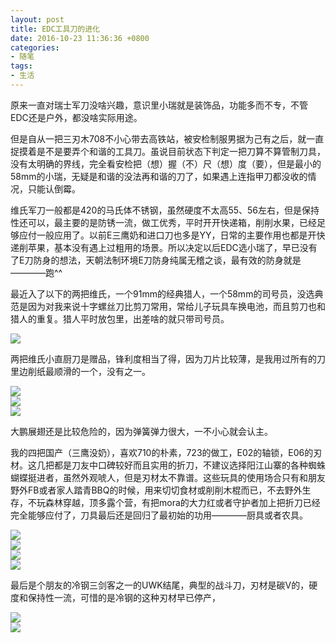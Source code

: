 ```yaml
---
layout: post
title: EDC工具刀的进化
date: 2016-10-23 11:36:36 +0800
categories:
- 随笔
tags:
- 生活
---
```


原来一直对瑞士军刀没啥兴趣，意识里小瑞就是装饰品，功能多而不专，不管EDC还是户外，都没啥实际用途。    

但是自从一把三刃木708不小心带去高铁站，被安检制服男据为己有之后，就一直捉摸着是不是要弄个和谐的工具刀。虽说目前状态下判定一把刀算不算管制刀具，没有太明确的界线，完全看安检把（想）握（不）尺（想）度（要），但是最小的58mm的小瑞，无疑是和谐的没法再和谐的刀了，如果遇上连指甲刀都没收的情况，只能认倒霉。   

维氏军刀一般都是420的马氏体不锈钢，虽然硬度不太高55、56左右，但是保持性还可以，最主要的是防锈一流，做工优秀，平时开开快递箱，削削水果，已经足够应付一般应用了。以前E三鹰奶和进口刀也多是YY，日常的主要作用也都是开快递削苹果，基本没有遇上过粗用的场景。所以决定以后EDC选小瑞了，早已没有了E刀防身的想法，天朝法制环境E刀防身纯属无稽之谈，最有效的防身就是————跑^^

最近入了以下的两把维氏，一个91mm的经典猎人，一个58mm的司号员，没选典范是因为对我来说十字螺丝刀比剪刀常用，常给儿子玩具车换电池，而且剪刀也和猎人的重复。猎人平时放包里，出差啥的就只带司号员。        

![](https://github.com/bh3nvn/bh3nvn.github.io/raw/master/image/2016/2016-10-23-01.JPG)     	

两把维氏小直厨刀是赠品，锋利度相当了得，因为刀片比较薄，是我用过所有的刀里边削纸最顺滑的一个，没有之一。

![](https://github.com/bh3nvn/bh3nvn.github.io/raw/master/image/2016/2016-10-23-02.JPG)     	
![](https://github.com/bh3nvn/bh3nvn.github.io/raw/master/image/2016/2016-10-23-03.JPG)     	
![](https://github.com/bh3nvn/bh3nvn.github.io/raw/master/image/2016/2016-10-23-04.JPG)     	

大鹏展翅还是比较危险的，因为弹簧弹力很大，一不小心就会认主。    

我的四把国产（三鹰没奶），喜欢710的朴素，723的做工，E02的轴锁，E06的刃材。这几把都是刀友中口碑较好而且实用的折刀，不建议选择阳江山寨的各种蜘蛛蝴蝶挺进者，虽然外观唬人，但是刃材太不靠谱。这些玩具的使用场合只有和朋友野外FB或者家人踏青BBQ的时候，用来切切食材或削削木棍而已，不去野外生存，不玩森林穿越，顶多露个营，有把mora的大力红或者守护者加上把折刀已经完全能够应付了，刀具最后还是回归了最初始的功用————厨具或者农具。

![](https://github.com/bh3nvn/bh3nvn.github.io/raw/master/image/2016/2016-10-23-05.JPG)     	
![](https://github.com/bh3nvn/bh3nvn.github.io/raw/master/image/2016/2016-10-23-06.JPG)     	
![](https://github.com/bh3nvn/bh3nvn.github.io/raw/master/image/2016/2016-10-23-07.JPG)     
![](https://github.com/bh3nvn/bh3nvn.github.io/raw/master/image/2016/2016-10-23-08.JPG)     	

最后是个朋友的冷钢三剑客之一的UWK结尾，典型的战斗刀，刃材是碳V的，硬度和保持性一流，可惜的是冷钢的这种刃材早已停产，

![](https://github.com/bh3nvn/bh3nvn.github.io/raw/master/image/2016/2016-10-23-09.JPG)     
![](https://github.com/bh3nvn/bh3nvn.github.io/raw/master/image/2016/2016-10-23-10.JPG)     	

